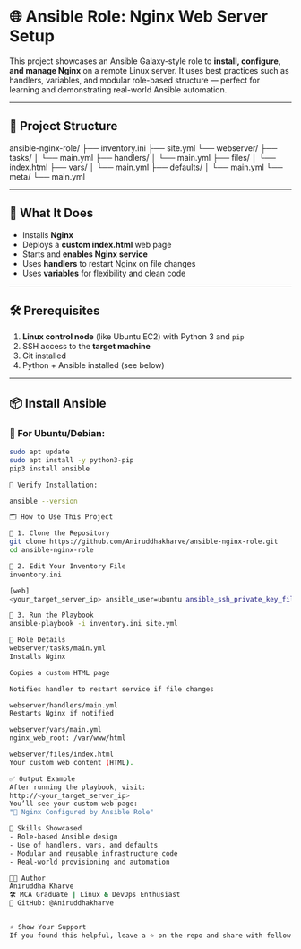 # 🌐 Ansible Role: Nginx Web Server Setup

This project showcases an Ansible Galaxy-style role to **install, configure, and manage Nginx** on a remote Linux server. It uses best practices such as handlers, variables, and modular role-based structure — perfect for learning and demonstrating real-world Ansible automation.

---

## 📁 Project Structure

ansible-nginx-role/
├── inventory.ini
├── site.yml
└── webserver/
├── tasks/
│ └── main.yml
├── handlers/
│ └── main.yml
├── files/
│ └── index.html
├── vars/
│ └── main.yml
├── defaults/
│ └── main.yml
└── meta/
└── main.yml

---

## 🚀 What It Does

- Installs **Nginx**
- Deploys a **custom index.html** web page
- Starts and **enables Nginx service**
- Uses **handlers** to restart Nginx on file changes
- Uses **variables** for flexibility and clean code

---

## 🛠️ Prerequisites

1. **Linux control node** (like Ubuntu EC2) with Python 3 and `pip`
2. SSH access to the **target machine**
3. Git installed
4. Python + Ansible installed (see below)

---

## 📦 Install Ansible

### 🐍 For Ubuntu/Debian:
```bash
sudo apt update
sudo apt install -y python3-pip
pip3 install ansible

🧪 Verify Installation:

ansible --version

🗂️ How to Use This Project

🔹 1. Clone the Repository
git clone https://github.com/Aniruddhakharve/ansible-nginx-role.git
cd ansible-nginx-role

🔹 2. Edit Your Inventory File
inventory.ini

[web]
<your_target_server_ip> ansible_user=ubuntu ansible_ssh_private_key_file=~/.ssh/id_rsa

🔹 3. Run the Playbook
ansible-playbook -i inventory.ini site.yml

📜 Role Details
webserver/tasks/main.yml
Installs Nginx

Copies a custom HTML page

Notifies handler to restart service if file changes

webserver/handlers/main.yml
Restarts Nginx if notified

webserver/vars/main.yml
nginx_web_root: /var/www/html

webserver/files/index.html
Your custom web content (HTML).

✅ Output Example
After running the playbook, visit:
http://<your_target_server_ip>
You’ll see your custom web page:
"🚀 Nginx Configured by Ansible Role"

🧠 Skills Showcased
- Role-based Ansible design
- Use of handlers, vars, and defaults
- Modular and reusable infrastructure code
- Real-world provisioning and automation

🧑‍💻 Author
Aniruddha Kharve
🛠️ MCA Graduate | Linux & DevOps Enthusiast
🔗 GitHub: @Aniruddhakharve


⭐ Show Your Support
If you found this helpful, leave a ⭐ on the repo and share with fellow DevOps learners!


